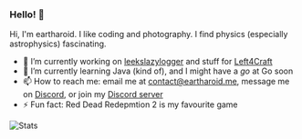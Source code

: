 ### Hello! 👋

<!--
**eartharoid/eartharoid** is a ✨ _special_ ✨ repository because its `README.md` (this file) appears on your GitHub profile
-->

Hi, I'm eartharoid. I like coding and photography. I find physics (especially astrophysics) fascinating.

- 🔭 I’m currently working on [leekslazylogger](https://github.com/eartharoid/leekslazylogger) and stuff for [Left4Craft](https://github.com/Left4Craft)
- 🌱 I’m currently learning Java (kind of), and I might have a *go* at Go soon
- 📫 How to reach me: email me at contact@eartharoid.me, message me on [Discord](https://discord.com/users/319467558166069248), or join my [Discord server](https://go.eartharoid.me/discord)
- ⚡ Fun fact: Red Dead Redepmtion 2 is my favourite game


![Stats](https://github-readme-stats.vercel.app/api?username=eartharoid&show_icons=true&hide_title=true)
